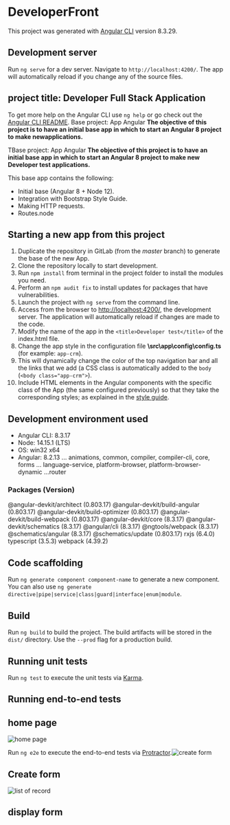 # DeveloperFront

This project was generated with [Angular CLI](https://github.com/angular/angular-cli) version 8.3.29.

## Development server

Run `ng serve` for a dev server. Navigate to `http://localhost:4200/`. The app will automatically reload if you change any of the source files.

## project title: Developer Full Stack Application


To get more help on the Angular CLI use `ng help` or go check out the [Angular CLI README](https://github.com/angular/angular-cli/blob/master/README.md).
Base project: App  Angular
**The objective of this project is to have an initial base app in which to start an Angular 8 project to make newapplications.**

TBase project: App  Angular
**The objective of this project is to have an initial base app in which to start an Angular 8 project to make new Developer test applications.**

This base app contains the following:
 - Initial base (Angular 8 + Node 12).
 - Integration with  Bootstrap Style Guide.
 - Making HTTP requests.
 - Routes.node
 
 ## Starting a new app from this project
1. Duplicate the repository in GitLab (from the _master_ branch) to generate the base of the new App.
2. Clone the repository locally to start development.
3. Run `npm install` from terminal in the project folder to install the modules you need.
4. Perform an `npm audit fix` to install updates for packages that have vulnerabilities.
6. Launch the project with `ng serve` from the command line.
7. Access from the browser to [http://localhost:4200/](http://localhost:4200/), the development server. The application will automatically reload if changes are made to the code.
8. Modify the name of the app in the `<title>Developer test</title>` of the index.html file.
9. Change the app style in the configuration file **\src\app\config\config.ts** (for example: `app-crm`).
10. This will dynamically change the color of the top navigation bar and all the links that we add (a CSS class is automatically added to the `body` (`<body class="app-crm">`).
11. Include HTML elements in the Angular components with the specific class of the App (the same configured previously) so that they take the corresponding styles; as explained in the [style guide](http://styleguide.preving.com/docs/4.3/applications/custom-components/).

## Development environment used
- Angular CLI: 8.3.17
- Node: 14.15.1 (LTS)
- OS: win32 x64
- Angular: 8.2.13
... animations, common, compiler, compiler-cli, core, forms
... language-service, platform-browser, platform-browser-dynamic
...router
### Packages (Version)
@angular-devkit/architect (0.803.17)
@angular-devkit/build-angular (0.803.17)
@angular-devkit/build-optimizer (0.803.17)
@angular-devkit/build-webpack (0.803.17)
@angular-devkit/core (8.3.17)
@angular-devkit/schematics (8.3.17)
@angular/cli (8.3.17)
@ngtools/webpack (8.3.17)
@schematics/angular (8.3.17)
@schematics/update (0.803.17)
rxjs (6.4.0)
typescript (3.5.3)
webpack (4.39.2)
## Code scaffolding

Run `ng generate component component-name` to generate a new component. You can also use `ng generate directive|pipe|service|class|guard|interface|enum|module`.

## Build

Run `ng build` to build the project. The build artifacts will be stored in the `dist/` directory. Use the `--prod` flag for a production build.

## Running unit tests

Run `ng test` to execute the unit tests via [Karma](https://karma-runner.github.io).

## Running end-to-end tests
## home page
![home page](https://user-images.githubusercontent.com/77746680/169734573-066dbce3-c1f7-4bc7-b0f8-7ff975860736.png)

Run `ng e2e` to execute the end-to-end tests via [Protractor](http://www.protractortest.org/).![create form](https://user-images.githubusercontent.com/77746680/169733046-066ada31-e418-43af-8f7b-d05d27bb60a8.png)
## Create form
![list of record](https://user-images.githubusercontent.com/77746680/169733123-bd8697f6-202c-4589-b39b-4488a03fa6be.png)
## display form
